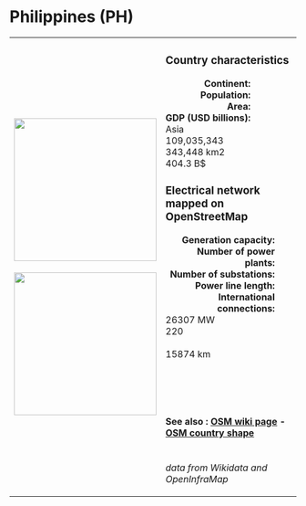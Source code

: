# Philippines (PH)

<table width="90%">
<tr>
<td>
<img src="http://commons.wikimedia.org/wiki/Special:FilePath/Flag%20of%20the%20Philippines.svg" width="250">
<br><br>
<img src="http://commons.wikimedia.org/wiki/Special:FilePath/Philippines%20on%20the%20globe%20%28Philippines%20centered%29.svg" width="250"></td>
<td>
<h3>Country characteristics</h3>
<div style="display: inline-block;text-align:right;margin-right:30px;font-weight: bold;">
Continent:<br>Population:<br>Area:<br>GDP (USD billions):
</div>
<div style="display: inline-block;">
Asia<br>109,035,343<br>343,448 km2<br>404.3 B$
</div>
<h3>Electrical network mapped on OpenStreetMap</h3>
<div style="display: inline-block;text-align:right;margin-right:30px;font-weight: bold;">Generation capacity:<br>
Number of power plants:<br>
Number of substations:<br>
Power line length:<br>
International connections:<br>
</div>
<div style="display: inline-block;">26307 MW<br>
220<br>
<br>
15874 km<br>
<br>
</div>

<br><br><h4>See also :
<a href="https://wiki.openstreetmap.org/wiki/Power_networks/Philippines" target="_blank">OSM wiki page</a> -
<a href="https://openstreetmap.org/relation/443174" target="_blank">OSM country shape</a>
</h4>

<br><i>data from Wikidata and OpenInfraMap</i>
</td>
</tr>
</table>




